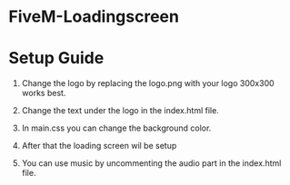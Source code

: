 # FiveM-Loadingscreen

# Setup Guide
1. Change the logo by replacing the logo.png with your logo 300x300 works best.

2. Change the text under the logo in the index.html file.

3. In main.css you can change the background color.

4. After that the loading screen wil be setup

5. You can use music by uncommenting the audio part in the index.html file.
